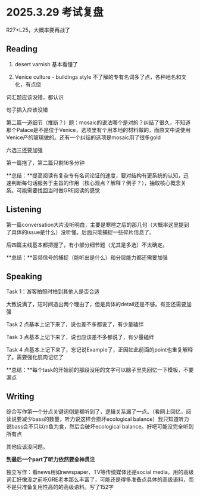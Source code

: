 # 2025.3.29 考试复盘

R27+L25，大概率要再战了

## Reading

1. desert varnish 基本看懂了

2. Venice culture - buildings style 不了解的专有名词多了点，各种地名和文化，有点绕

词汇题应该没错，都认识

句子插入应该没错

第二篇一道细节（推断？）题：mosaic的说法哪个是对的？纠结了很久，不知道那个Palace是不是位于Venice，选项里有个用本地的材料做的，而原文中说使用Venice产的玻璃做的。还有一个纠结的选项是mosaic用了很多gold

六选三还要加强

第一篇拖了，第二篇只剩16多分钟

**总结：**提高阅读有复杂专有名词论证的速度，要对结构有更系统的认知，迅速判断每句话服务于主旨的作用（核心观点？解释？例子？），抽取核心概念关系。可能需要找回当时做GRE阅读的感觉



## Listening

第一篇conversation大片没听明白，主要是寒暄之后的那几句（大概率这里提到了具体的issue是什么）没听懂。后面只能捕捉一些碎片信息了。

后四篇主线基本都把握了，有小部分细节题（尤其是多选）不太确定。



**总结：**音频信号的捕捉（能听出是什么）和分层能力都还需要加强

## Speaking

Task 1：游客拍照时拍到其他人是否合适

大致说满了，短时间造出两个理由了，但是具体的detail还是不够。有空还需要加强

Task 2 点基本上记下来了，说也差不多都说了，有少量磕绊

Task 3 点基本上记下来了，说也应该差不多都说了，有少量磕绊

Task 4 点基本上记下来了，忘记说Example了，正因如此前面的point也重复解释了。需要强化肌肉记忆了

**总结：**每个task的开始前的那段没用的文字可以脑子里先回忆一下模板，不要漏点



## Writing

综合写作第一个分点关键词倒是都听到了，逻辑关系漏了一点。（看网上回忆，阅读说要减少bass的数量，听力说这样会损坏ecological balance）我只知道听力说bass会不只以m鱼为食，然后会破坏ecological balance。好吧可能没完全听到所有点

其他应该没问题。

**到最后一个part了听力依然要全神贯注**



独立写作：看news用如newspaper、TV等传统媒体还是social media。用的高级词汇好像没之前吃GRE老本那么丰富了，可能还是得多准备点具体的高级语料，而不是只准备复用性高的的高级语料。写了152字